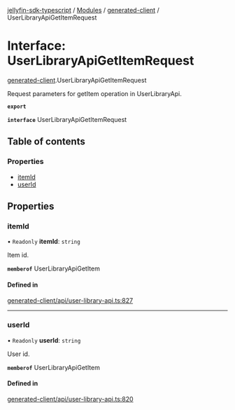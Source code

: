 [jellyfin-sdk-typescript](../README.md) / [Modules](../modules.md) / [generated-client](../modules/generated_client.md) / UserLibraryApiGetItemRequest

# Interface: UserLibraryApiGetItemRequest

[generated-client](../modules/generated_client.md).UserLibraryApiGetItemRequest

Request parameters for getItem operation in UserLibraryApi.

**`export`**

**`interface`** UserLibraryApiGetItemRequest

## Table of contents

### Properties

- [itemId](generated_client.UserLibraryApiGetItemRequest.md#itemid)
- [userId](generated_client.UserLibraryApiGetItemRequest.md#userid)

## Properties

### itemId

• `Readonly` **itemId**: `string`

Item id.

**`memberof`** UserLibraryApiGetItem

#### Defined in

[generated-client/api/user-library-api.ts:827](https://github.com/thornbill/jellyfin-sdk-typescript/blob/b0f5501/src/generated-client/api/user-library-api.ts#L827)

___

### userId

• `Readonly` **userId**: `string`

User id.

**`memberof`** UserLibraryApiGetItem

#### Defined in

[generated-client/api/user-library-api.ts:820](https://github.com/thornbill/jellyfin-sdk-typescript/blob/b0f5501/src/generated-client/api/user-library-api.ts#L820)
